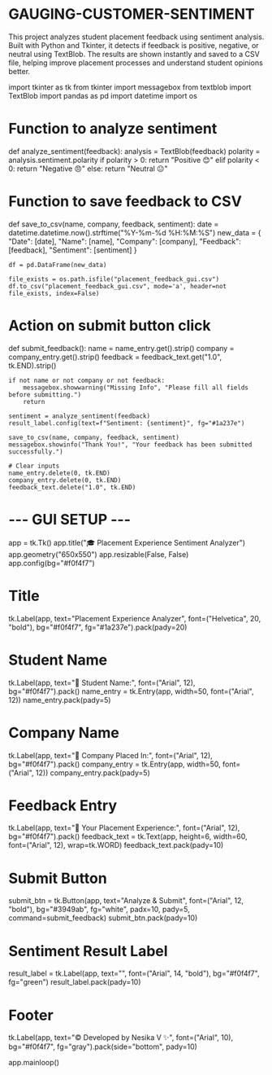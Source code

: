 # GAUGING-CUSTOMER-SENTIMENT
This project analyzes student placement feedback using sentiment analysis. Built with Python and Tkinter, it detects if feedback is positive, negative, or neutral using TextBlob. The results are shown instantly and saved to a CSV file, helping improve placement processes and understand student opinions better.

import tkinter as tk
from tkinter import messagebox
from textblob import TextBlob
import pandas as pd
import datetime
import os

# Function to analyze sentiment
def analyze_sentiment(feedback):
    analysis = TextBlob(feedback)
    polarity = analysis.sentiment.polarity
    if polarity > 0:
        return "Positive 😊"
    elif polarity < 0:
        return "Negative 😠"
    else:
        return "Neutral 😐"

# Function to save feedback to CSV
def save_to_csv(name, company, feedback, sentiment):
    date = datetime.datetime.now().strftime("%Y-%m-%d %H:%M:%S")
    new_data = {
        "Date": [date],
        "Name": [name],
        "Company": [company],
        "Feedback": [feedback],
        "Sentiment": [sentiment]
    }

    df = pd.DataFrame(new_data)

    file_exists = os.path.isfile("placement_feedback_gui.csv")
    df.to_csv("placement_feedback_gui.csv", mode='a', header=not file_exists, index=False)

# Action on submit button click
def submit_feedback():
    name = name_entry.get().strip()
    company = company_entry.get().strip()
    feedback = feedback_text.get("1.0", tk.END).strip()

    if not name or not company or not feedback:
        messagebox.showwarning("Missing Info", "Please fill all fields before submitting.")
        return

    sentiment = analyze_sentiment(feedback)
    result_label.config(text=f"Sentiment: {sentiment}", fg="#1a237e")

    save_to_csv(name, company, feedback, sentiment)
    messagebox.showinfo("Thank You!", "Your feedback has been submitted successfully.")

    # Clear inputs
    name_entry.delete(0, tk.END)
    company_entry.delete(0, tk.END)
    feedback_text.delete("1.0", tk.END)

# --- GUI SETUP ---
app = tk.Tk()
app.title("🎓 Placement Experience Sentiment Analyzer")
app.geometry("650x550")
app.resizable(False, False)
app.config(bg="#f0f4f7")

# Title
tk.Label(app, text="Placement Experience Analyzer", font=("Helvetica", 20, "bold"), bg="#f0f4f7", fg="#1a237e").pack(pady=20)

# Student Name
tk.Label(app, text="👤 Student Name:", font=("Arial", 12), bg="#f0f4f7").pack()
name_entry = tk.Entry(app, width=50, font=("Arial", 12))
name_entry.pack(pady=5)

# Company Name
tk.Label(app, text="🏢 Company Placed In:", font=("Arial", 12), bg="#f0f4f7").pack()
company_entry = tk.Entry(app, width=50, font=("Arial", 12))
company_entry.pack(pady=5)

# Feedback Entry
tk.Label(app, text="📝 Your Placement Experience:", font=("Arial", 12), bg="#f0f4f7").pack()
feedback_text = tk.Text(app, height=6, width=60, font=("Arial", 12), wrap=tk.WORD)
feedback_text.pack(pady=10)

# Submit Button
submit_btn = tk.Button(app, text="Analyze & Submit", font=("Arial", 12, "bold"),
                       bg="#3949ab", fg="white", padx=10, pady=5, command=submit_feedback)
submit_btn.pack(pady=10)

# Sentiment Result Label
result_label = tk.Label(app, text="", font=("Arial", 14, "bold"), bg="#f0f4f7", fg="green")
result_label.pack(pady=10)

# Footer
tk.Label(app, text="© Developed by Nesika V ✨", font=("Arial", 10), bg="#f0f4f7", fg="gray").pack(side="bottom", pady=10)

app.mainloop()
